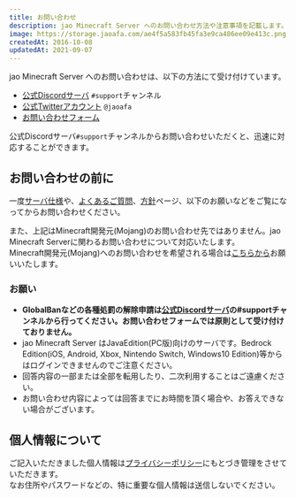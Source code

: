 ```yaml
---
title: お問い合わせ
description: jao Minecraft Server へのお問い合わせ方法や注意事項を記載します。
image: https://storage.jaoafa.com/ae4f5a583fb45fa3e9ca486ee09e413c.png
createdAt: 2016-10-08
updatedAt: 2021-09-07
---
```


jao Minecraft Server へのお問い合わせは、以下の方法にて受け付けています。

- [公式Discordサーバ](/blog/join-discord) `#support`チャンネル
- [公式Twitterアカウント](https://twitter.com/jaoafa) `@jaoafa`
- [お問い合わせフォーム](https://forms.gle/Rpj1ZV76p2NsdWMK6)

公式Discordサーバ`#support`チャンネルからお問い合わせいただくと、迅速に対応することができます。

## お問い合わせの前に

一度[サーバ仕様](/server/specifications)や、[よくあるご質問](/support/faq)、[方針](/server/policies)ページ、以下のお願いなどをご覧になってからお問い合わせください。

また、上記はMinecraft開発元(Mojang)のお問い合わせ先ではありません。jao Minecraft Serverに関わるお問い合わせについて対応いたします。  
Minecraft開発元(Mojang)へのお問い合わせを希望される場合は[こちらから](https://help.minecraft.net/hc/ja/requests/new)お願いいたします。

### お願い

- **GlobalBanなどの各種処罰の解除申請は[公式Discordサーバ](/blog/join-discord)の#supportチャンネルから行ってください。お問い合わせフォームでは原則として受け付けておりません。**
- jao Minecraft Server はJavaEdition(PC版)向けのサーバです。Bedrock Edition(iOS, Android, Xbox, Nintendo Switch, Windows10 Edition)等からはログインできませんのでご注意ください。
- 回答内容の一部または全部を転用したり、二次利用することはご遠慮ください。
- お問い合わせ内容によっては回答までにお時間を頂く場合や、お答えできない場合がございます。

## 個人情報について

ご記入いただきました個人情報は[プライバシーポリシー](/server/policies/privacy)にもとづき管理をさせていただきます。  
なお住所やパスワードなどの、特に重要な個人情報は送信しないでください。
